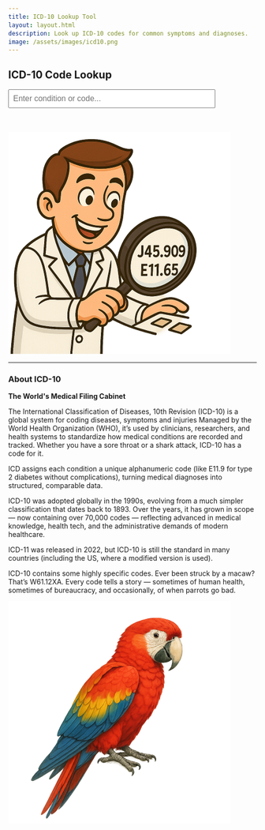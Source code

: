 ```yaml
---
title: ICD-10 Lookup Tool
layout: layout.html
description: Look up ICD-10 codes for common symptoms and diagnoses.
image: /assets/images/icd10.png
---
```


<h2>ICD-10 Code Lookup</h2>

<input type="text" id="search-box" placeholder="Enter condition or code..." style="min-width: 400px; max-width: 400px; padding: 0.5rem; font-size: 1rem;">
<ul id="results" style="list-style-type: none; padding-left: 0;"></ul>
<br>
<br>

<div>
    <img class="profile_img_square" src="/assets/images/icd10.png" alt="looking up the codes">
</div>
<hr>
<h3>About ICD-10</h3>
<strong>The World's Medical Filing Cabinet</strong>

The International Classification of Diseases, 10th Revision (ICD-10) is a global system for coding diseases, symptoms and injuries Managed by the World Health Organization (WHO), it’s used by clinicians, researchers, and health systems to standardize how medical conditions are recorded and tracked. Whether you have a sore throat or a shark attack, ICD-10 has a code for it.

ICD assigns each condition a unique alphanumeric code (like E11.9 for type 2 diabetes without complications), turning medical diagnoses into structured, comparable data.

ICD-10 was adopted globally in the 1990s, evolving from a much simpler classification that dates back to 1893. Over the years, it has grown in scope — now containing over 70,000 codes — reflecting advanced in medical knowledge, health tech, and the administrative demands of modern healthcare.

ICD-11 was released in 2022, but ICD-10 is still the standard in many countries (including the US, where a modified version is used).

ICD-10 contains some highly specific codes. Ever been struck by a macaw? That’s W61.12XA. Every code tells a story — sometimes of human health, sometimes of bureaucracy, and occasionally, of when parrots go bad.

<img class="profile_img_square" src="/assets/images/macaw.png" alt="macaw">

<script>
let debounceTimer;

document.getElementById('search-box').addEventListener('input', function () {
    const query = this.value.trim();
    clearTimeout(debounceTimer);

    if (query.length < 3) return;

    debounceTimer = setTimeout(() => {
        
        const resultsList = document.getElementById('results');
        resultsList.innerHTML = '';
        fetch(`https://clinicaltables.nlm.nih.gov/api/icd10cm/v3/search?sf=code,name&terms=${encodeURIComponent(query)}`)
            .then(response => response.json())
            .then(data => {
                const results = data[3]; // array of [code, description]

                if (results.length === 0) {
                    resultsList.innerHTML = '<li>No matches found.</li>';
                    return;
                }

                results.slice(0, 20).forEach(item => {
                    const li = document.createElement('li');
                    li.textContent = `${item[0]} — ${item[1]}`;
                    li.style.padding = '0.25rem 0';
                    resultsList.appendChild(li);
                });
            })
            .catch(error => {
                console.error('ICD-10 lookup failed:', error);
                resultsList.innerHTML = '<li>Error retrieving results.</li>';
            });
    }, 600); // ms debounce
});
</script>

<style>
#results li {
  border-bottom: 1px solid #ccc;
  margin: 0.25rem 0;
}
</style>
